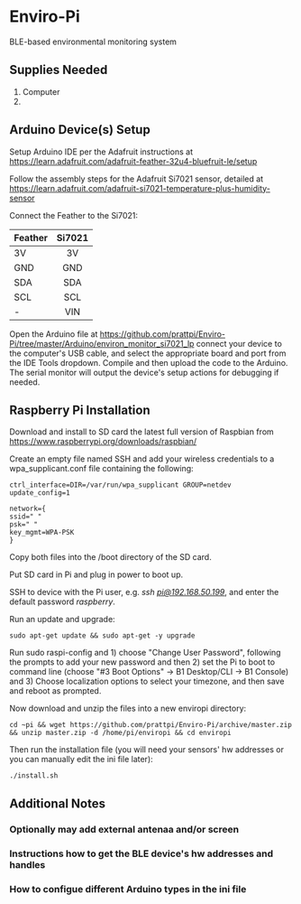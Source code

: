 # Enviro-Pi
BLE-based environmental monitoring system

## Supplies Needed 

1. Computer
2. 

## Arduino Device(s) Setup

Setup Arduino IDE per the Adafruit instructions at https://learn.adafruit.com/adafruit-feather-32u4-bluefruit-le/setup

Follow the assembly steps for the Adafruit Si7021 sensor, detailed at https://learn.adafruit.com/adafruit-si7021-temperature-plus-humidity-sensor

Connect the Feather to the Si7021:

| Feather        | Si7021          | 
| ------------- |:-------------:| 
| 3V     | 3V |
| GND     | GND       |
| SDA | SDA      |
| SCL | SCL      |	
| - | VIN      |

Open the Arduino file at https://github.com/prattpi/Enviro-Pi/tree/master/Arduino/environ_monitor_si7021_lp connect your device to the computer's USB cable, and select the appropriate board and port from the IDE Tools dropdown. Compile and then upload the code to the Arduino. The serial monitor will output the device's setup actions for debugging if needed. 

## Raspberry Pi Installation

Download and install to SD card the latest full version of Raspbian from https://www.raspberrypi.org/downloads/raspbian/

Create an empty file named SSH and add your wireless credentials to a wpa_supplicant.conf file containing the following:

	ctrl_interface=DIR=/var/run/wpa_supplicant GROUP=netdev
	update_config=1

	network={
	ssid=" "
	psk=" "
	key_mgmt=WPA-PSK
	}

Copy both files into the /boot directory of the SD card.

Put SD card in Pi and plug in power to boot up.

SSH to device with the Pi user, e.g. *ssh pi@192.168.50.199*, and enter the default password *raspberry*.

Run an update and upgrade: 

	sudo apt-get update && sudo apt-get -y upgrade  

Run sudo raspi-config and 1) choose "Change User Password", following the prompts to add your new password and then 2) set the Pi to boot to command line (choose "#3 Boot Options" -> B1 Desktop/CLI -> B1 Console) and 3) Choose localization options to select your timezone, and then save and reboot as prompted.

Now download and unzip the files into a new enviropi directory:

	cd ~pi && wget https://github.com/prattpi/Enviro-Pi/archive/master.zip && unzip master.zip -d /home/pi/enviropi && cd enviropi

Then run the installation file (you will need your sensors' hw addresses or you can manually edit the ini file later):

	./install.sh 
  
## Additional Notes

### Optionally may add external antenaa and/or screen 
### Instructions how to get the BLE device's hw addresses and handles
### How to configue different Arduino types in the ini file 
 
